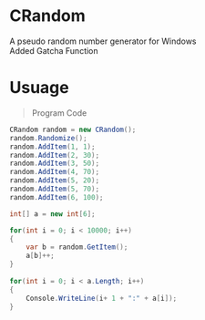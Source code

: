 # CRandom
A pseudo random number generator for Windows  
Added Gatcha Function
# Usuage

> Program Code  
```cs
CRandom random = new CRandom();
random.Randomize();
random.AddItem(1, 1);
random.AddItem(2, 30);
random.AddItem(3, 50);
random.AddItem(4, 70);
random.AddItem(5, 20);
random.AddItem(5, 70);
random.AddItem(6, 100);

int[] a = new int[6];

for(int i = 0; i < 10000; i++)
{
    var b = random.GetItem();
    a[b]++;
}
            
for(int i = 0; i < a.Length; i++)
{
    Console.WriteLine(i+ 1 + ":" + a[i]);
}
```
